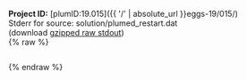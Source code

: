 **Project ID:** [plumID:19.015]({{ '/' | absolute_url }}eggs-19/015/)  
Stderr for source:  solution/plumed_restart.dat   
(download [gzipped raw stdout](plumed_restart.dat.plumed.stdout.txt.gz))  
{% raw %}
<pre>
</pre>
{% endraw %}
